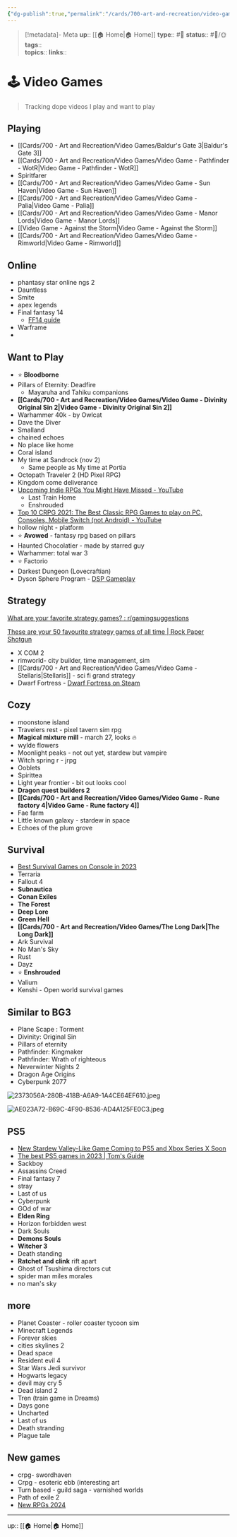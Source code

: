 ```yaml
---
{"dg-publish":true,"permalink":"/cards/700-art-and-recreation/video-games/video-games/","title":"🕹 Video Games"}
---
```


> [!metadata]- Meta
> **up**:: [[🏠 Home\|🏠 Home]]
> **type**:: #📝 
> **status**:: #📝/🌞
> **tags**::  
> **topics**:: 
> **links**::


# 🕹 Video Games

> Tracking dope videos I play and want to play

## Playing
- [[Cards/700 - Art and Recreation/Video Games/Baldur's Gate 3\|Baldur's Gate 3]]
- [[Cards/700 - Art and Recreation/Video Games/Video Game - Pathfinder - WotR\|Video Game - Pathfinder - WotR]]
- Spiritfarer
- [[Cards/700 - Art and Recreation/Video Games/Video Game - Sun Haven\|Video Game - Sun Haven]]
- [[Cards/700 - Art and Recreation/Video Games/Video Game - Palia\|Video Game - Palia]]
- [[Cards/700 - Art and Recreation/Video Games/Video Game - Manor Lords\|Video Game - Manor Lords]]
- [[Video  Game - Against the Storm\|Video  Game - Against the Storm]]
- [[Cards/700 - Art and Recreation/Video Games/Video Game - Rimworld\|Video Game - Rimworld]]

## Online
- phantasy star online ngs 2
- Dauntless
- Smite
- apex legends 
- Final fantasy 14
	- [FF14 guide](https://youtu.be/KpCHUAixES4?si=AbQf-_Hbw16plQ8D)
- Warframe
- 
## Want to Play

- ⭐️ **Bloodborne**
- Pillars of Eternity: Deadfire
	- Mayaruha and Tahiku companions 
- **[[Cards/700 - Art and Recreation/Video Games/Video Game - Divinity Original Sin 2\|Video Game - Divinity Original Sin 2]]**
- Warhammer 40k - by Owlcat
- Dave the Diver
- Smalland 
- chained echoes 
- No place like home
- Coral island
- My time at Sandrock (nov 2)
	- Same people as My time at Portia 
- Octopath Traveler 2 (HD Pixel RPG)
- Kingdom come deliverance
- [Upcoming Indie RPGs You Might Have Missed - YouTube](https://www.youtube.com/watch?v=iQ5tlmSkWJo)
	- Last Train Home
	- Enshrouded
- [Top 10 CRPG 2021: The Best Classic RPG Games to play on PC, Consoles, Mobile Switch (not Android) - YouTube](https://www.youtube.com/watch?v=ub0gk1s4KnA)
- hollow night - platform
- ⭐️ **Avowed** - fantasy rpg based on pillars 
- Haunted Chocolatier - made by starred guy
- Warhammer: total war 3
- ⭐️ Factorio
- Darkest Dungeon (Lovecraftian)
- Dyson Sphere Program - [DSP Gameplay](https://youtu.be/YgmG0rlI1tA?si=fl3xTMc453WVEKyd)

## Strategy
[What are your favorite strategy games? : r/gamingsuggestions](https://www.reddit.com/r/gamingsuggestions/comments/18c32l7/what_are_your_favorite_strategy_games/)

[These are your 50 favourite strategy games of all time | Rock Paper Shotgun](https://www.rockpapershotgun.com/these-are-your-50-favourite-strategy-games-of-all-time)


- X COM 2
- rimworld- city builder, time management, sim
- [[Cards/700 - Art and Recreation/Video Games/Video Game - Stellaris\|Stellaris]] - sci fi grand strategy
- Dwarf Fortress - [Dwarf Fortress on Steam](https://store.steampowered.com/app/975370/Dwarf_Fortress/)

## Cozy
- moonstone island 
- Travelers rest - pixel tavern sim rpg
- **Magical mixture mill** - march 27, looks 🔥 
- wylde flowers 
- Moonlight peaks - not out yet, stardew but vampire
- Witch spring r - jrpg
- Ooblets
- Spirittea 
- Light year frontier - bit out looks cool
- **Dragon quest builders 2**
- **[[Cards/700 - Art and Recreation/Video Games/Video Game - Rune factory 4\|Video Game - Rune factory 4]]**
- Fae farm 
- Little known galaxy - stardew in space
- Echoes of the plum grove 

## Survival 
- [Best Survival Games on Console in 2023](https://youtu.be/p-ZuyIwlXgk?si=s5Nfp2pFw7mg_ALs)
- Terraria
- Fallout 4
- **Subnautica**
- **Conan Exiles**
- **The Forest**
- **Deep Lore**
- **Green Hell**
- **[[Cards/700 - Art and Recreation/Video Games/The Long Dark\|The Long Dark]]**
- Ark Survival
- No Man's Sky
- Rust
- Dayz 
- ⭐️ **Enshrouded**
- Valium
- Kenshi - Open world survival games 

## Similar to BG3 
- Plane Scape : Torment
- Divinity: Original Sin
- Pillars of eternity 
- Pathfinder: Kingmaker
- Pathfinder: Wrath of righteous 
- Neverwinter Nights 2
- Dragon Age Origins
- Cyberpunk 2077

![2373056A-280B-418B-A6A9-1A4CE64EF610.jpeg](/img/user/Extras/Attachments/2373056A-280B-418B-A6A9-1A4CE64EF610.jpeg)

![AE023A72-B69C-4F90-8536-AD4A125FE0C3.jpeg](/img/user/Extras/Attachments/AE023A72-B69C-4F90-8536-AD4A125FE0C3.jpeg)
## PS5 
- [New Stardew Valley-Like Game Coming to PS5 and Xbox Series X Soon](https://gamerant.com/no-place-like-home-farming-sim-ps5-xbox-series-x-date/)
- [The best PS5 games in 2023 | Tom's Guide](https://www.tomsguide.com/best-picks/the-best-ps5-games)
- Sackboy
- Assassins Creed
- Final fantasy 7
- stray
- Last of us
- Cyberpunk 
- GOd of war
- **Elden Ring**
- Horizon forbidden west
- Dark Souls
- **Demons Souls**
- **Witcher 3**
- Death standing 
- **Ratchet and clink** rift apart
- Ghost of Tsushima directors cut
- spider man miles morales
- no man's sky 
## more
- Planet Coaster - roller coaster tycoon sim
- Minecraft Legends
- Forever skies
-  cities skylines 2
- Dead space 
- Resident evil 4
- Star Wars Jedi survivor
- Hogwarts legacy
- devil may cry 5
- Dead island 2
- Tren (train game in Dreams)
- Days gone
- Uncharted
- Last of us
- Death stranding
- Plague tale


## New games
- crpg- swordhaven 
- Crpg - esoteric ebb (interesting art
- Turn based - guild saga - varnished worlds
- Path of exile 2
- [New RPGs 2024](https://youtu.be/XII1FwI17Xc?si=dOjJtkGKj77tuVdh)
---
up:: [[🏠 Home\|🏠 Home]]

